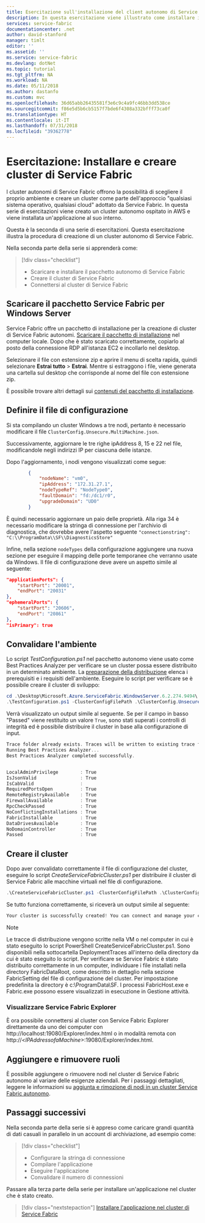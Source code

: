 ```yaml
---
title: Esercitazione sull'installazione del client autonomo di Service Fabric - Azure Service Fabric | Microsoft Docs
description: In questa esercitazione viene illustrato come installare il client autonomo di Service Fabric nel cluster creato nell'esercitazione dell'articolo precedente.
services: service-fabric
documentationcenter: .net
author: david-stanford
manager: timlt
editor: ''
ms.assetid: ''
ms.service: service-fabric
ms.devlang: dotNet
ms.topic: tutorial
ms.tgt_pltfrm: NA
ms.workload: NA
ms.date: 05/11/2018
ms.author: dastanfo
ms.custom: mvc
ms.openlocfilehash: 36d65abb26435581f3e6c9c4a9fc46bb3dd538ce
ms.sourcegitcommit: f86e5d5b6cb5157f7bde6f4308a332bfff73ca0f
ms.translationtype: HT
ms.contentlocale: it-IT
ms.lasthandoff: 07/31/2018
ms.locfileid: "39362778"
---
```

# <a name="tutorial-install-and-create-service-fabric-cluster"></a>Esercitazione: Installare e creare cluster di Service Fabric

I cluster autonomi di Service Fabric offrono la possibilità di scegliere il proprio ambiente e creare un cluster come parte dell'approccio "qualsiasi sistema operativo, qualsiasi cloud" adottato da Service Fabric. In questa serie di esercitazioni viene creato un cluster autonomo ospitato in AWS e viene installata un'applicazione al suo interno.

Questa è la seconda di una serie di esercitazioni. Questa esercitazione illustra la procedura di creazione di un cluster autonomo di Service Fabric.

Nella seconda parte della serie si apprenderà come:

> [!div class="checklist"]
> * Scaricare e installare il pacchetto autonomo di Service Fabric
> * Creare il cluster di Service Fabric
> * Connettersi al cluster di Service Fabric

## <a name="download-the-service-fabric-for-windows-server-package"></a>Scaricare il pacchetto Service Fabric per Windows Server

Service Fabric offre un pacchetto di installazione per la creazione di cluster di Service Fabric autonomi.  [Scaricare il pacchetto di installazione](http://go.microsoft.com/fwlink/?LinkId=730690) nel computer locale.  Dopo che è stato scaricato correttamente, copiarlo al posto della connessione RDP all'istanza EC2 e incollarlo nel desktop.

Selezionare il file con estensione zip e aprire il menu di scelta rapida, quindi selezionare **Estrai tutto** > **Estrai**.  Mentre si estraggono i file, viene generata una cartella sul desktop che corrisponde al nome del file con estensione zip.

È possibile trovare altri dettagli sui [contenuti del pacchetto di installazione](service-fabric-cluster-standalone-package-contents.md).

## <a name="set-up-your-configuration-file"></a>Definire il file di configurazione

Si sta compilando un cluster Windows a tre nodi, pertanto è necessario modificare il file `ClusterConfig.Unsecure.MultiMachine.json`.

Successivamente, aggiornare le tre righe ipAddress 8, 15 e 22 nel file, modificandole negli indirizzi IP per ciascuna delle istanze.

Dopo l'aggiornamento, i nodi vengono visualizzati come segue:

```json
        {
            "nodeName": "vm0",
            "ipAddress": "172.31.27.1",
            "nodeTypeRef": "NodeType0",
            "faultDomain": "fd:/dc1/r0",
            "upgradeDomain": "UD0"
        }
```

È quindi necessario aggiornare un paio delle proprietà.  Alla riga 34 è necessario modificare la stringa di connessione per l'archivio di diagnostica, che dovrebbe avere l'aspetto seguente `"connectionstring": "C:\\ProgramData\\SF\\DiagnosticsStore"`

Infine, nella sezione `nodeTypes` della configurazione aggiungere una nuova sezione per eseguire il mapping delle porte temporanee che verranno usate da Windows.  Il file di configurazione deve avere un aspetto simile al seguente:

```json
"applicationPorts": {
    "startPort": "20001",
    "endPort": "20031"
},
"ephemeralPorts": {
    "startPort": "20606",
    "endPort": "20861"
},
"isPrimary": true
```

## <a name="validate-the-environment"></a>Convalidare l'ambiente

Lo script *TestConfiguration.ps1* nel pacchetto autonomo viene usato come Best Practices Analyzer per verificare se un cluster possa essere distribuito in un determinato ambiente. La [preparazione della distribuzione](service-fabric-cluster-standalone-deployment-preparation.md) elenca i prerequisiti e i requisiti dell'ambiente. Eseguire lo script per verificare se è possibile creare il cluster di sviluppo:

```powershell
cd .\Desktop\Microsoft.Azure.ServiceFabric.WindowsServer.6.2.274.9494\
.\TestConfiguration.ps1 -ClusterConfigFilePath .\ClusterConfig.Unsecure.MultiMachine.json
```

Verrà visualizzato un output simile al seguente. Se per il campo in basso "Passed" viene restituito un valore `True`, sono stati superati i controlli di integrità ed è possibile distribuire il cluster in base alla configurazione di input.

```powershell
Trace folder already exists. Traces will be written to existing trace folder: C:\Users\Administrator\Desktop\Microsoft.Azure.ServiceFabric.WindowsServer.6.2.274.9494\DeploymentTraces
Running Best Practices Analyzer...
Best Practices Analyzer completed successfully.


LocalAdminPrivilege        : True
IsJsonValid                : True
IsCabValid                 :
RequiredPortsOpen          : True
RemoteRegistryAvailable    : True
FirewallAvailable          : True
RpcCheckPassed             : True
NoConflictingInstallations : True
FabricInstallable          : True
DataDrivesAvailable        : True
NoDomainController         : True
Passed                     : True
```

## <a name="create-the-cluster"></a>Creare il cluster

Dopo aver convalidato correttamente il file di configurazione del cluster, eseguire lo script *CreateServiceFabricCluster.ps1* per distribuire il cluster di Service Fabric alle macchine virtuali nel file di configurazione.

```powershell
.\CreateServiceFabricCluster.ps1 -ClusterConfigFilePath .\ClusterConfig.Unsecure.MultiMachine.json -AcceptEULA
```

Se tutto funziona correttamente, si riceverà un output simile al seguente:

```powershell
Your cluster is successfully created! You can connect and manage your cluster using Microsoft Azure Service Fabric Explorer or PowerShell. To connect through PowerShell, run 'Connect-ServiceFabricCluster [ClusterConnectionEndpoint]'.
```

> [!NOTE]
> Le tracce di distribuzione vengono scritte nella VM o nel computer in cui è stato eseguito lo script PowerShell CreateServiceFabricCluster.ps1. Sono disponibili nella sottocartella DeploymentTraces all'interno della directory da cui è stato eseguito lo script. Per verificare se Service Fabric è stato distribuito correttamente in un computer, individuare i file installati nella directory FabricDataRoot, come descritto in dettaglio nella sezione FabricSetting del file di configurazione del cluster. Per impostazione predefinita la directory è c:\ProgramData\SF. I processi FabricHost.exe e Fabric.exe possono essere visualizzati in esecuzione in Gestione attività.
>
>

### <a name="bring-up-service-fabric-explorer"></a>Visualizzare Service Fabric Explorer

È ora possibile connettersi al cluster con Service Fabric Explorer direttamente da uno dei computer con http://localhost:19080/Explorer/index.html o in modalità remota con http://<*IPAddressofaMachine*>:19080/Explorer/index.html.

## <a name="add-and-remove-nodes"></a>Aggiungere e rimuovere ruoli

È possibile aggiungere o rimuovere nodi nel cluster di Service Fabric autonomo al variare delle esigenze aziendali. Per i passaggi dettagliati, leggere le informazioni su [aggiunta e rimozione di nodi in un cluster Service Fabric autonomo](service-fabric-cluster-windows-server-add-remove-nodes.md).

## <a name="next-steps"></a>Passaggi successivi

Nella seconda parte della serie si è appreso come caricare grandi quantità di dati casuali in parallelo in un account di archiviazione, ad esempio come:

> [!div class="checklist"]
> * Configurare la stringa di connessione
> * Compilare l'applicazione
> * Eseguire l'applicazione
> * Convalidare il numero di connessioni

Passare alla terza parte della serie per installare un'applicazione nel cluster che è stato creato.

> [!div class="nextstepaction"]
> [Installare l'applicazione nel cluster di Service Fabric](service-fabric-tutorial-standalone-install-an-application.md)

<!--Image references-->
[Trusted Zone]: ./media/service-fabric-cluster-creation-for-windows-server/TrustedZone.png

